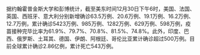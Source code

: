 据约翰霍普金斯大学和彭博统计，截至美东时间12月30日下午6时，美国、法国、英国、西班牙、意大利分别新增确诊63.5万例、20.6万例、19.1万例、16.2万例、12.7万例，累计确诊5423万例、985万例、1282万例、629万例、598万例，疫苗接种完毕比率为61.9%、79.7%、70.8%、81.5%、74.8%。此外，印度、巴西、俄罗斯、土耳其、德国、伊朗、阿根廷、哥伦比亚累计确诊超过500万例。目前全球累计确诊2.86亿例，累计死亡543万例。